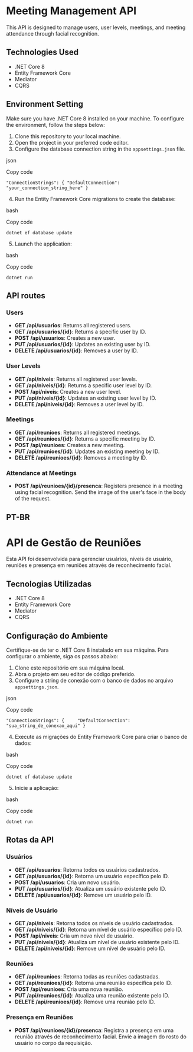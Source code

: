 Meeting Management API
=========================

This API is designed to manage users, user levels, meetings, and meeting attendance through facial recognition.

Technologies Used
----------------------

* .NET Core 8
* Entity Framework Core
* Mediator
* CQRS

Environment Setting
------------------------

Make sure you have .NET Core 8 installed on your machine. To configure the environment, follow the steps below:

1. Clone this repository to your local machine.
2. Open the project in your preferred code editor.
3. Configure the database connection string in the `appsettings.json` file.

json

Copy code

`"ConnectionStrings": { "DefaultConnection": "your_connection_string_here" }`

4. Run the Entity Framework Core migrations to create the database:

bash

Copy code

`dotnet ef database update`

5. Launch the application:

bash

Copy code

`dotnet run`

API routes
------------

### Users

* **GET /api/usuarios**: Returns all registered users.
* **GET /api/usuarios/{id}**: Returns a specific user by ID.
* **POST /api/usuarios**: Creates a new user.
* **PUT /api/usuarios/{id}**: Updates an existing user by ID.
* **DELETE /api/usuarios/{id}**: Removes a user by ID.

### User Levels

* **GET /api/niveis**: Returns all registered user levels.
* **GET /api/niveis/{id}**: Returns a specific user level by ID.
* **POST /api/niveis**: Creates a new user level.
* **PUT /api/niveis/{id}**: Updates an existing user level by ID.
* **DELETE /api/niveis/{id}**: Removes a user level by ID.

### Meetings

* **GET /api/reunioes**: Returns all registered meetings.
* **GET /api/reunioes/{id}**: Returns a specific meeting by ID.
* **POST /api/reunioes**: Creates a new meeting.
* **PUT /api/reunioes/{id}**: Updates an existing meeting by ID.
* **DELETE /api/reunioes/{id}**: Removes a meeting by ID.

### Attendance at Meetings

* **POST /api/reunioes/{id}/presenca**: Registers presence in a meeting using facial recognition. Send the image of the user's face in the body of the request.

PT-BR
-----

API de Gestão de Reuniões
=========================

Esta API foi desenvolvida para gerenciar usuários, níveis de usuário, reuniões e presença em reuniões através de reconhecimento facial.

Tecnologias Utilizadas
----------------------

*   .NET Core 8
*   Entity Framework Core
*   Mediator
*   CQRS

Configuração do Ambiente
------------------------

Certifique-se de ter o .NET Core 8 instalado em sua máquina. Para configurar o ambiente, siga os passos abaixo:

1.  Clone este repositório em sua máquina local.
2.  Abra o projeto em seu editor de código preferido.
3.  Configure a string de conexão com o banco de dados no arquivo `appsettings.json`.

json

Copy code

`"ConnectionStrings": {     "DefaultConnection": "sua_string_de_conexao_aqui" }`

4.  Execute as migrações do Entity Framework Core para criar o banco de dados:

bash

Copy code

`dotnet ef database update`

5.  Inicie a aplicação:

bash

Copy code

`dotnet run`

Rotas da API
------------

### Usuários

*   **GET /api/usuarios**: Retorna todos os usuários cadastrados.
*   **GET /api/usuarios/{id}**: Retorna um usuário específico pelo ID.
*   **POST /api/usuarios**: Cria um novo usuário.
*   **PUT /api/usuarios/{id}**: Atualiza um usuário existente pelo ID.
*   **DELETE /api/usuarios/{id}**: Remove um usuário pelo ID.

### Níveis de Usuário

*   **GET /api/niveis**: Retorna todos os níveis de usuário cadastrados.
*   **GET /api/niveis/{id}**: Retorna um nível de usuário específico pelo ID.
*   **POST /api/niveis**: Cria um novo nível de usuário.
*   **PUT /api/niveis/{id}**: Atualiza um nível de usuário existente pelo ID.
*   **DELETE /api/niveis/{id}**: Remove um nível de usuário pelo ID.

### Reuniões

*   **GET /api/reunioes**: Retorna todas as reuniões cadastradas.
*   **GET /api/reunioes/{id}**: Retorna uma reunião específica pelo ID.
*   **POST /api/reunioes**: Cria uma nova reunião.
*   **PUT /api/reunioes/{id}**: Atualiza uma reunião existente pelo ID.
*   **DELETE /api/reunioes/{id}**: Remove uma reunião pelo ID.

### Presença em Reuniões

*   **POST /api/reunioes/{id}/presenca**: Registra a presença em uma reunião através de reconhecimento facial. Envie a imagem do rosto do usuário no corpo da requisição.
